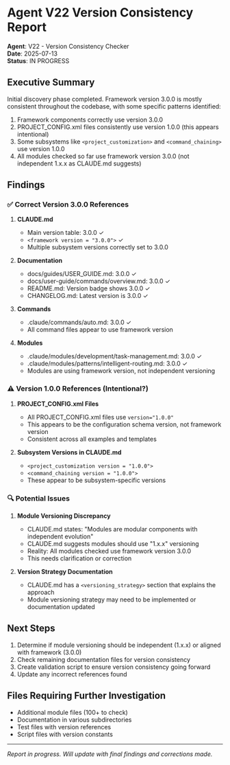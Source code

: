 # Agent V22 Version Consistency Report

**Agent**: V22 - Version Consistency Checker  
**Date**: 2025-07-13  
**Status**: IN PROGRESS  

## Executive Summary

Initial discovery phase completed. Framework version 3.0.0 is mostly consistent throughout the codebase, with some specific patterns identified:

1. Framework components correctly use version 3.0.0
2. PROJECT_CONFIG.xml files consistently use version 1.0.0 (this appears intentional)
3. Some subsystems like `<project_customization>` and `<command_chaining>` use version 1.0.0
4. All modules checked so far use framework version 3.0.0 (not independent 1.x.x as CLAUDE.md suggests)

## Findings

### ✅ Correct Version 3.0.0 References

1. **CLAUDE.md**
   - Main version table: 3.0.0 ✓
   - `<framework version = "3.0.0">` ✓
   - Multiple subsystem versions correctly set to 3.0.0

2. **Documentation**
   - docs/guides/USER_GUIDE.md: 3.0.0 ✓
   - docs/user-guide/commands/overview.md: 3.0.0 ✓
   - README.md: Version badge shows 3.0.0 ✓
   - CHANGELOG.md: Latest version is 3.0.0 ✓

3. **Commands**
   - .claude/commands/auto.md: 3.0.0 ✓
   - All command files appear to use framework version

4. **Modules**
   - .claude/modules/development/task-management.md: 3.0.0 ✓
   - .claude/modules/patterns/intelligent-routing.md: 3.0.0 ✓
   - Modules are using framework version, not independent versioning

### ⚠️ Version 1.0.0 References (Intentional?)

1. **PROJECT_CONFIG.xml Files**
   - All PROJECT_CONFIG.xml files use `version="1.0.0"`
   - This appears to be the configuration schema version, not framework version
   - Consistent across all examples and templates

2. **Subsystem Versions in CLAUDE.md**
   - `<project_customization version = "1.0.0">` 
   - `<command_chaining version = "1.0.0">`
   - These appear to be subsystem-specific versions

### 🔍 Potential Issues

1. **Module Versioning Discrepancy**
   - CLAUDE.md states: "Modules are modular components with independent evolution"
   - CLAUDE.md suggests modules should use "1.x.x" versioning
   - Reality: All modules checked use framework version 3.0.0
   - This needs clarification or correction

2. **Version Strategy Documentation**
   - CLAUDE.md has a `<versioning_strategy>` section that explains the approach
   - Module versioning strategy may need to be implemented or documentation updated

## Next Steps

1. Determine if module versioning should be independent (1.x.x) or aligned with framework (3.0.0)
2. Check remaining documentation files for version consistency
3. Create validation script to ensure version consistency going forward
4. Update any incorrect references found

## Files Requiring Further Investigation

- Additional module files (100+ to check)
- Documentation in various subdirectories
- Test files with version references
- Script files with version constants

---

*Report in progress. Will update with final findings and corrections made.*